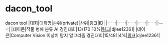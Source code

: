 # dacon_tool
dacon tool
|대회|대회명|순위(private)|상위|링크|ID|
|:---:|:---:|:---:|:---:|:---:|:---:|
|데이콘|작물 병해 분류 AI 경진대회|13/170|10%|[링크](https://dacon.io/competitions/official/235842/leaderboard)|djlee12361|
|데이콘|Computer Vision 이상치 탐지 알고리즘 경진대회|15/481|4%|[링크](https://dacon.io/competitions/official/235894/leaderboard)|djlee12361|
